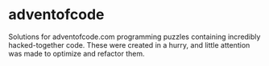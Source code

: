 # adventofcode
Solutions for adventofcode.com programming puzzles containing incredibly hacked-together code.
These were created in a hurry, and little attention was made to optimize and refactor them.

